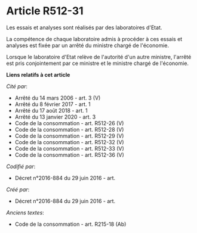 # Article R512-31

Les essais et analyses sont réalisés par des laboratoires d'Etat.

La compétence de chaque laboratoire admis à procéder à ces essais et analyses est fixée par un arrêté du ministre chargé de
l'économie.

Lorsque le laboratoire d'Etat relève de l'autorité d'un autre ministre, l'arrêté est pris conjointement par ce ministre et le
ministre chargé de l'économie.

**Liens relatifs à cet article**

_Cité par_:

  - Arrêté du 14 mars 2006 - art. 3 (V)
  - Arrêté du 8 février 2017 - art. 1
  - Arrêté du 17 août 2018 - art. 1
  - Arrêté du 13 janvier 2020 - art. 3
  - Code de la consommation - art. R512-26 (V)
  - Code de la consommation - art. R512-28 (V)
  - Code de la consommation - art. R512-29 (V)
  - Code de la consommation - art. R512-32 (V)
  - Code de la consommation - art. R512-33 (V)
  - Code de la consommation - art. R512-36 (V)

_Codifié par_:

  - Décret n°2016-884 du 29 juin 2016 - art.

_Créé par_:

  - Décret n°2016-884 du 29 juin 2016 - art.

_Anciens textes_:

  - Code de la consommation - art. R215-18 (Ab)

